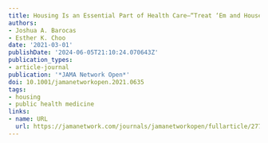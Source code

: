 ```yaml
---
title: Housing Is an Essential Part of Health Care—“Treat ‘Em and House ‘Em”
authors:
- Joshua A. Barocas
- Esther K. Choo
date: '2021-03-01'
publishDate: '2024-06-05T21:10:24.070643Z'
publication_types:
- article-journal
publication: '*JAMA Network Open*'
doi: 10.1001/jamanetworkopen.2021.0635
tags:
- housing
- public health medicine
links:
- name: URL
  url: https://jamanetwork.com/journals/jamanetworkopen/fullarticle/2776925
---
```

